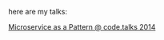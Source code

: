 here are my talks:

[Microservice as a Pattern @ code.talks 2014](https://greelgorke.github.io/talks/Microservice_as_a_Pattern/slides.html)
